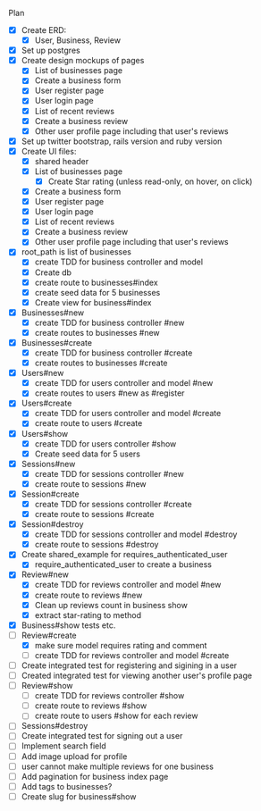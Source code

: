 Plan
- [x] Create ERD:
  - [x] User, Business, Review
- [x] Set up postgres
- [x] Create design mockups of pages
  - [x] List of businesses page
  - [x] Create a business form
  - [x] User register page
  - [x] User login page
  - [x] List of recent reviews
  - [x] Create a business review
  - [x] Other user profile page including that user's reviews
- [x] Set up twitter bootstrap, rails version and ruby version 
- [x] Create UI files:
  - [x] shared header
  - [x] List of businesses page
    - [x]  Create Star rating (unless read-only, on hover, on click)
  - [x] Create a business form
  - [x] User register page
  - [x] User login page
  - [x] List of recent reviews
  - [x] Create a business review
  - [x] Other user profile page including that user's reviews
- [x] root_path is list of businesses
  - [x] create TDD for business controller and model
  - [x] Create db
  - [x] create route to businesses#index
  - [x] create seed data for 5 businesses
  - [x] Create view for business#index
- [x] Businesses#new
  - [x] create TDD for business controller #new
  - [x] create routes to businesses #new
- [x] Businesses#create
  - [x] create TDD for business controller #create
  - [x] create routes to businesses #create
- [x] Users#new
  - [x] create TDD for users controller and model #new
  - [x] create routes to users #new as #register
- [x] Users#create
  - [x] create TDD for users controller and model #create
  - [x] create route to users #create
- [x] Users#show
  - [x] create TDD for users controller #show
  - [x] Create seed data for 5 users
- [x] Sessions#new
  - [x] create TDD for sessions controller #new
  - [x] create route to sessions #new
- [x] Session#create
  - [x] create TDD for sessions controller #create
  - [x] create route to sessions #create
- [x] Session#destroy
  - [x] create TDD for sessions controller and model #destroy
  - [x] create route to sessions #destroy
- [x] Create shared_example for requires_authenticated_user 
  - [x] require_authenticated_user to create a business
- [x] Review#new
  - [x] create TDD for reviews controller and model #new
  - [x] create route to reviews #new
  - [x] Clean up reviews count in business show
  - [x] extract star-rating to method
- [x] Business#show tests etc. 
- [ ] Review#create
  - [x] make sure model requires rating and comment
  - [ ] create TDD for reviews controller and model #create
- [ ] Create integrated test for registering and sigining in a user
- [ ] Created integrated test for viewing another user's profile page
- [ ] Review#show
  - [ ] create TDD for reviews controller #show
  - [ ] create route to reviews #show
  - [ ] create route to users #show for each review
- [ ] Sessions#destroy
- [ ] Create integrated test for signing out a user
- [ ] Implement search field
- [ ] Add image upload for profile
- [ ] user cannot make multiple reviews for one business
- [ ] Add pagination for business index page
- [ ] Add tags to businesses?
- [ ] Create slug for business#show